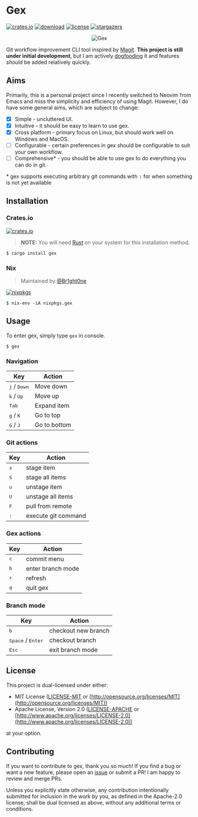 # Gex

[![crates.io](https://img.shields.io/crates/v/gex)](https://crates.io/crates/gex)
[![download](https://img.shields.io/crates/d/gex)](https://crates.io/crates/gex)
[![license](https://img.shields.io/crates/l/gex)](https://crates.io/crates/gex)
[![stargazers](https://img.shields.io/github/stars/Piturnah/gex?style=social)](https://github.com/Piturnah/gex/stargazers)

<p align="center">
  <img src="https://user-images.githubusercontent.com/20472367/185642346-7f4b3738-0b75-42c1-9983-6ef7b3b72bde.gif" alt="Gex">
</p>

Git workflow improvement CLI tool inspired by [Magit](https://github.com/magit/magit). **This project is still under initial development**, but I am actively [dogfooding](https://en.wikipedia.org/wiki/Eating_your_own_dog_food) it and features *should* be added relatively quickly.

## Aims

Primarily, this is a personal project since I recently switched to Neovim from Emacs and miss the simplicity and efficiency of using Magit. However, I do have some general aims, which are subject to change:

- [x] Simple - uncluttered UI.
- [x] Intuitive - it should be easy to learn to use gex.
- [x] Cross platform - primary focus on Linux, but should work well on Windows and MacOS.
- [ ] Configurable - certain preferences in gex should be configurable to suit your own workflow.
- [ ] Comprehensive\* - you should be able to use gex to do everything you can do in git.

\* gex supports executing arbitrary git commands with <kbd>:</kbd> for when something is not yet available

## Installation

### Crates.io

[![crates.io](https://img.shields.io/crates/v/gex)](https://crates.io/crates/gex)

> **NOTE:** You will need [Rust](https://www.rust-lang.org/) on your system for this installation method.

```console
$ cargo install gex
```

### Nix

> Maintained by [@Br1ght0ne](https://github.com/Br1ght0ne)

[![nixpkgs](https://repology.org/badge/version-for-repo/nix_unstable/gex.svg)](https://repology.org/project/gex/versions)

```console
$ nix-env -iA nixpkgs.gex
```

## Usage

To enter gex, simply type `gex` in console.

```console
$ gex
```

### Navigation

| Key                            | Action       |
| ------------------------------ | ---------    |
| <kbd>j</kbd> / <kbd>Down</kbd> | Move down    |
| <kbd>k</kbd> / <kbd>Up</kbd>   | Move up      |
| <kbd>Tab</kbd>                 | Expand item  |
| <kbd>g</kbd> / <kbd>K</kbd>    | Go to top    |
| <kbd>G</kbd> / <kbd>J</kbd>    | Go to bottom |

### Git actions

| Key          | Action              |
| ------------ | ------------------- |
| <kbd>s</kbd> | stage item          |
| <kbd>S</kbd> | stage all items     |
| <kbd>u</kbd> | unstage item        |
| <kbd>U</kbd> | unstage all items   |
| <kbd>F</kbd> | pull from remote    |
| <kbd>:</kbd> | execute git command |

### Gex actions

| Key          | Action            |
| ------------ | ----------------- |
| <kbd>c</kbd> | commit menu       |
| <kbd>b</kbd> | enter branch mode |
| <kbd>r</kbd> | refresh           |
| <kbd>q</kbd> | quit gex          |

### Branch mode

| Key                                 | Action              |
| ----------------------------------- | ------------------- |
| <kbd>b</kbd>                        | checkout new branch |
| <kbd>Space</kbd> / <kbd>Enter</kbd> | checkout branch     |
| <kbd>Esc</kbd>                      | exit branch mode    |

## License

This project is dual-licensed under either:

- MIT License ([LICENSE-MIT](LICENSE-MIT) or [http://opensource.org/licenses/MIT](http://opensource.org/licenses/MIT))
- Apache License, Version 2.0 ([LICENSE-APACHE](LICENSE-APACHE) or [http://www.apache.org/licenses/LICENSE-2.0](http://www.apache.org/licenses/LICENSE-2.0))

at your option.

## Contributing

If you want to contribute to gex, thank you so much! If you find a bug or want a new feature, please open an [issue](https://github.com/Piturnah/gex/issues) or submit a PR! I am happy to review and merge PRs.

Unless you explicitly state otherwise, any contribution intentionally submitted for inclusion in the work by you, as defined in the Apache-2.0 license, shall be dual licensed as above, without any additional terms or conditions.
